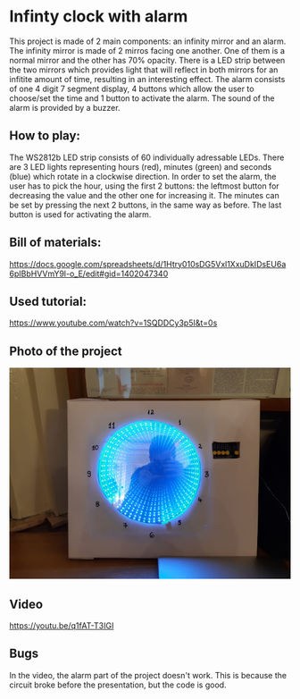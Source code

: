 # Infinty clock with alarm

This project is made of 2 main components: an infinity mirror and an alarm.
The infinity mirror is made of 2 mirros facing one another. One of them is a normal mirror and the other has 70% opacity. There is a LED strip between the two mirrors which provides light that will reflect in both mirrors for an infitite amount of time, resulting in an interesting effect. The alarm consists of one 4 digit 7 segment display, 4 buttons which allow the user to choose/set the time and 1 button to activate the alarm. The sound of the alarm is provided by a buzzer.   

## How to play: 
The WS2812b LED strip consists of 60 individually adressable LEDs. There are 3 LED lights representing hours (red), minutes (green) and seconds (blue) which rotate in a clockwise direction. In order to set the alarm, the user has to pick the hour, using the first 2 buttons: the leftmost button for decreasing the value and the other one for increasing it. The minutes can be set by pressing the next 2 buttons, in the same way as before. The last button is used for activating the alarm. 

## Bill of materials:
https://docs.google.com/spreadsheets/d/1Htry010sDG5Vxl1XxuDkIDsEU6a6pIBbHVVmY9l-o_E/edit#gid=1402047340
 
 ## Used tutorial:
 https://www.youtube.com/watch?v=1SQDDCy3p5I&t=0s
 
 
 
 ## Photo of the project
 ![](Clock.jpeg)
 
 ## Video
 https://youtu.be/q1fAT-T3IGI
 
 ## Bugs
 In the video, the alarm part of the project doesn't work. This is because the circuit broke before the presentation, but the code is good.
 
